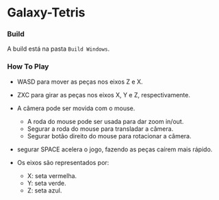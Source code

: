 # Galaxy-Tetris

### Build

A build está na pasta `Build Windows`.

### How To Play

- WASD para mover as peças nos eixos Z e X.
- ZXC para girar as peças nos eixos X, Y e Z, respectivamente.
- A câmera pode ser movida com o mouse. 
  - A roda do mouse pode ser usada para dar zoom in/out.
  - Segurar a roda do mouse para transladar a câmera.
  - Segurar botão direito do mouse para rotacionar a câmera.
- segurar SPACE acelera o jogo, fazendo as peças caírem mais rápido. 
  
- Os eixos são representados por:
  - X: seta vermelha.
  - Y: seta verde.
  - Z: seta azul.
